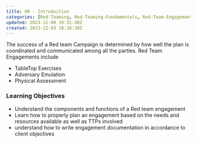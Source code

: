 ```yaml
---
title: 00 - Introduction
categories: [Red-Teaming, Red-Teaming-Fundamentals, Red-Team-Engagements]
updated: 2023-12-08 10:31:48Z
created: 2023-12-03 18:10:38Z
---
```


The success of a Red team Campaign is determined by how well the plan is coordinated and communicated among all the parties.
Red Team Engagements include
- TableTop Exercises
- Adversary Emulation
- Physical Assessment

### Learning Objectives

- Understand the components and functions of a Red team engagement
- Learn how to properly plan an engagement based on the needs and resources available as well as TTPs involved
- understand how to write engagement documentation in accordance to client objectives




